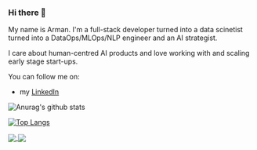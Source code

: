 ### Hi there 👋

My name is Arman.
I'm a full-stack developer turned into a data scinetist turned into a DataOps/MLOps/NLP engineer and an AI strategist. 

I care about human-centred AI products and love working with and scaling early stage start-ups.

You can follow me on:

- my [LinkedIn](https://www.linkedin.com/in/armandidandeh/)


![Anurag's github stats](https://github-readme-stats.vercel.app/api?username=armandidandeh&show_icons=true&theme=dracula)

[![Top Langs](https://github-readme-stats.vercel.app/api/top-langs/?username=armandidandeh&hide=html&layout=compact&theme=dracula)](https://github.com/armandidandeh/github-readme-stats)

<a href="https://github.com/armandidandeh/VARSITY-New">
  <!-- Change the `github-readme-stats.anuraghazra1.vercel.app` to `github-readme-stats.vercel.app`  -->
  <img align="center" src="https://github-readme-stats.vercel.app/api/pin/?username=armandidandeh&repo=VARSITY-New&theme=tokyonight" />
</a> 

<a href="https://github.com/armandidandeh/textplore-ml">
  <!-- Change the `github-readme-stats.anuraghazra1.vercel.app` to `github-readme-stats.vercel.app`  -->
  <img align="center" src="https://github-readme-stats.vercel.app/api/pin/?username=armandidandeh&repo=textplore-ml&theme=tokyonight" />
</a>
